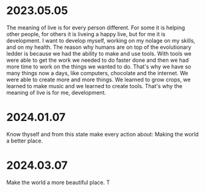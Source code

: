 # 2023.05.05

The meaning of live is for every person different. For some it is helping other people, for others it is liveing a happy live, but for me it is development. I want to develop myself, working on my nolage on my skills, and on my health. 
The reason why humans are on top of the evolutionary ledder is because we had the ability to make and use tools. With tools we were able to get the work we needed to do faster done and then we had more time to work on the things we wanted to do. That's why we have so many things now a days, like computers, chocolate and the internet. We were able to create more and more things. We learned to grow crops, we learned to make music and we learned to create tools.
That's why the meaning of live is for me, development.

# 2024.01.07

Know thyself and from this state make every action about: Making the world a better place.

# 2024.03.07

Make the world a more beautiful place. T